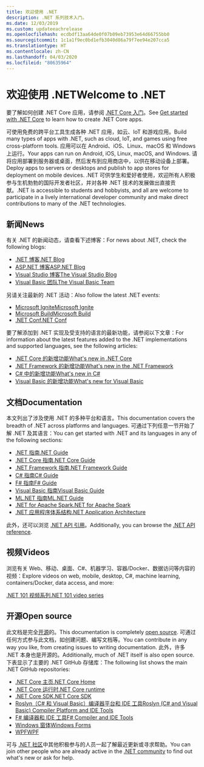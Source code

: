```yaml
---
title: 欢迎使用 .NET
description: .NET 系列技术入门。
ms.date: 12/03/2019
ms.custom: updateeachrelease
ms.openlocfilehash: ecdbdf13aa64de0f07b09eb73953e64d66755bb0
ms.sourcegitcommit: 1c1a1f9ec0bd1efb3040d86a79f7ee94e207cca5
ms.translationtype: HT
ms.contentlocale: zh-CN
ms.lasthandoff: 04/03/2020
ms.locfileid: "80635964"
---
```

# <a name="welcome-to-net"></a><span data-ttu-id="d0765-103">欢迎使用 .NET</span><span class="sxs-lookup"><span data-stu-id="d0765-103">Welcome to .NET</span></span>

<span data-ttu-id="d0765-104">要了解如何创建 .NET Core 应用，请参阅 [.NET Core 入门](core/get-started.md)。</span><span class="sxs-lookup"><span data-stu-id="d0765-104">See [Get started with .NET Core](core/get-started.md) to learn how to create .NET Core apps.</span></span>

<span data-ttu-id="d0765-105">可使用免费的跨平台工具生成各种 .NET 应用，如云、IoT 和游戏应用。</span><span class="sxs-lookup"><span data-stu-id="d0765-105">Build many types of apps with .NET, such as cloud, IoT, and games using free cross-platform tools.</span></span> <span data-ttu-id="d0765-106">应用可以在 Android、iOS、Linux、macOS 和 Windows 上运行。</span><span class="sxs-lookup"><span data-stu-id="d0765-106">Your apps can run on Android, iOS, Linux, macOS, and Windows.</span></span> <span data-ttu-id="d0765-107">请将应用部署到服务器或桌面，然后发布到应用商店中，以供在移动设备上部署。</span><span class="sxs-lookup"><span data-stu-id="d0765-107">Deploy apps to servers or desktops and publish to app stores for deployment on mobile devices.</span></span> <span data-ttu-id="d0765-108">.NET 可供学生和爱好者使用，欢迎所有人积极参与生机勃勃的国际开发者社区，并对各种 .NET 技术的发展做出直接贡献。</span><span class="sxs-lookup"><span data-stu-id="d0765-108">.NET is accessible to students and hobbyists, and all are welcome to participate in a lively international developer community and make direct contributions to many of the .NET technologies.</span></span>

## <a name="news"></a><span data-ttu-id="d0765-109">新闻</span><span class="sxs-lookup"><span data-stu-id="d0765-109">News</span></span>

<span data-ttu-id="d0765-110">有关 .NET 的新闻动态，请查看下述博客：</span><span class="sxs-lookup"><span data-stu-id="d0765-110">For news about .NET, check the following blogs:</span></span>

- [<span data-ttu-id="d0765-111">.NET 博客</span><span class="sxs-lookup"><span data-stu-id="d0765-111">.NET Blog</span></span>](https://devblogs.microsoft.com/dotnet/)
- [<span data-ttu-id="d0765-112">ASP.NET 博客</span><span class="sxs-lookup"><span data-stu-id="d0765-112">ASP.NET Blog</span></span>](https://devblogs.microsoft.com/aspnet/)
- [<span data-ttu-id="d0765-113">Visual Studio 博客</span><span class="sxs-lookup"><span data-stu-id="d0765-113">The Visual Studio Blog</span></span>](https://devblogs.microsoft.com/visualstudio/)
- [<span data-ttu-id="d0765-114">Visual Basic 团队</span><span class="sxs-lookup"><span data-stu-id="d0765-114">The Visual Basic Team</span></span>](https://devblogs.microsoft.com/vbteam/)

<span data-ttu-id="d0765-115">另请关注最新的 .NET 活动：</span><span class="sxs-lookup"><span data-stu-id="d0765-115">Also follow the latest .NET events:</span></span>

- [<span data-ttu-id="d0765-116">Microsoft Ignite</span><span class="sxs-lookup"><span data-stu-id="d0765-116">Microsoft Ignite</span></span>](https://www.microsoft.com/ignite)
- [<span data-ttu-id="d0765-117">Microsoft Build</span><span class="sxs-lookup"><span data-stu-id="d0765-117">Microsoft Build</span></span>](https://www.microsoft.com/build)
- [<span data-ttu-id="d0765-118">.NET Conf</span><span class="sxs-lookup"><span data-stu-id="d0765-118">.NET Conf</span></span>](https://www.dotnetconf.net/)

<span data-ttu-id="d0765-119">要了解添加到 .NET 实现及受支持的语言的最新功能，请参阅以下文章：</span><span class="sxs-lookup"><span data-stu-id="d0765-119">For information about the latest features added to the .NET implementations and supported languages, see the following articles:</span></span>

- [<span data-ttu-id="d0765-120">.NET Core 的新增功能</span><span class="sxs-lookup"><span data-stu-id="d0765-120">What's new in .NET Core</span></span>](core/whats-new/index.md)
- [<span data-ttu-id="d0765-121">.NET Framework 的新增功能</span><span class="sxs-lookup"><span data-stu-id="d0765-121">What's new in the .NET Framework</span></span>](framework/whats-new/index.md)
- [<span data-ttu-id="d0765-122">C# 中的新增功能</span><span class="sxs-lookup"><span data-stu-id="d0765-122">What's new in C#</span></span>](csharp/whats-new/index.md)
- [<span data-ttu-id="d0765-123">Visual Basic 的新增功能</span><span class="sxs-lookup"><span data-stu-id="d0765-123">What's new for Visual Basic</span></span>](visual-basic/getting-started/whats-new.md)

## <a name="documentation"></a><span data-ttu-id="d0765-124">文档</span><span class="sxs-lookup"><span data-stu-id="d0765-124">Documentation</span></span>

<span data-ttu-id="d0765-125">本文列出了涉及使用 .NET 的多种平台和语言。</span><span class="sxs-lookup"><span data-stu-id="d0765-125">This documentation covers the breadth of .NET across platforms and languages.</span></span> <span data-ttu-id="d0765-126">可通过下列任意一节开始了解 .NET 及其语言：</span><span class="sxs-lookup"><span data-stu-id="d0765-126">You can get started with .NET and its languages in any of the following sections:</span></span>

- [<span data-ttu-id="d0765-127">.NET 指南</span><span class="sxs-lookup"><span data-stu-id="d0765-127">.NET Guide</span></span>](standard/index.yml)
- [<span data-ttu-id="d0765-128">.NET Core 指南</span><span class="sxs-lookup"><span data-stu-id="d0765-128">.NET Core Guide</span></span>](core/index.yml)
- [<span data-ttu-id="d0765-129">.NET Framework 指南</span><span class="sxs-lookup"><span data-stu-id="d0765-129">.NET Framework Guide</span></span>](framework/index.yml)
- [<span data-ttu-id="d0765-130">C# 指南</span><span class="sxs-lookup"><span data-stu-id="d0765-130">C# Guide</span></span>](csharp/index.yml)
- [<span data-ttu-id="d0765-131">F# 指南</span><span class="sxs-lookup"><span data-stu-id="d0765-131">F# Guide</span></span>](fsharp/index.yml)
- [<span data-ttu-id="d0765-132">Visual Basic 指南</span><span class="sxs-lookup"><span data-stu-id="d0765-132">Visual Basic Guide</span></span>](visual-basic/index.yml)
- [<span data-ttu-id="d0765-133">ML.NET 指南</span><span class="sxs-lookup"><span data-stu-id="d0765-133">ML.NET Guide</span></span>](machine-learning/index.yml)
- [<span data-ttu-id="d0765-134">.NET for Apache Spark</span><span class="sxs-lookup"><span data-stu-id="d0765-134">.NET for Apache Spark</span></span>](spark/index.yml)
- [<span data-ttu-id="d0765-135">.NET 应用程序体系结构</span><span class="sxs-lookup"><span data-stu-id="d0765-135">.NET Application Architecture</span></span>](architecture/index.yml)

<span data-ttu-id="d0765-136">此外，还可以浏览 [.NET API 引用](/dotnet/api)。</span><span class="sxs-lookup"><span data-stu-id="d0765-136">Additionally, you can browse the [.NET API reference](/dotnet/api).</span></span>

## <a name="videos"></a><span data-ttu-id="d0765-137">视频</span><span class="sxs-lookup"><span data-stu-id="d0765-137">Videos</span></span>

<span data-ttu-id="d0765-138">浏览有关 Web、移动、桌面、C#、机器学习、容器/Docker、数据访问等内容的视频：</span><span class="sxs-lookup"><span data-stu-id="d0765-138">Explore videos on web, mobile, desktop, C#, machine learning, containers/Docker, data access, and more:</span></span>

[<span data-ttu-id="d0765-139">.NET 101 视频系列</span><span class="sxs-lookup"><span data-stu-id="d0765-139">.NET 101 video series</span></span>](https://dotnet.microsoft.com/learn/videos)

## <a name="open-source"></a><span data-ttu-id="d0765-140">开源</span><span class="sxs-lookup"><span data-stu-id="d0765-140">Open source</span></span>

<span data-ttu-id="d0765-141">此文档是完全[开源](https://github.com/dotnet/docs)的。</span><span class="sxs-lookup"><span data-stu-id="d0765-141">This documentation is completely [open source](https://github.com/dotnet/docs).</span></span> <span data-ttu-id="d0765-142">可通过任何方式参与此文档，如创建问题、编写文档等。</span><span class="sxs-lookup"><span data-stu-id="d0765-142">You can contribute in any way you like, from creating issues to writing documentation.</span></span> <span data-ttu-id="d0765-143">此外，许多 .NET 本身也是开源的。</span><span class="sxs-lookup"><span data-stu-id="d0765-143">Additionally, much of .NET itself is also open source.</span></span> <span data-ttu-id="d0765-144">下表显示了主要的 .NET GitHub 存储库：</span><span class="sxs-lookup"><span data-stu-id="d0765-144">The following list shows the main .NET GitHub repositories:</span></span>

- [<span data-ttu-id="d0765-145">.NET Core 主页</span><span class="sxs-lookup"><span data-stu-id="d0765-145">.NET Core Home</span></span>](https://github.com/dotnet/core)
- [<span data-ttu-id="d0765-146">.NET Core 运行时</span><span class="sxs-lookup"><span data-stu-id="d0765-146">.NET Core runtime</span></span>](https://github.com/dotnet/runtime)
- [<span data-ttu-id="d0765-147">.NET Core SDK</span><span class="sxs-lookup"><span data-stu-id="d0765-147">.NET Core SDK</span></span>](https://github.com/dotnet/sdk)
- [<span data-ttu-id="d0765-148">Roslyn（C# 和 Visual Basic）编译器平台和 IDE 工具</span><span class="sxs-lookup"><span data-stu-id="d0765-148">Roslyn (C# and Visual Basic) Compiler Platform and IDE Tools</span></span>](https://github.com/dotnet/roslyn)
- [<span data-ttu-id="d0765-149">F# 编译器和 IDE 工具</span><span class="sxs-lookup"><span data-stu-id="d0765-149">F# Compiler and IDE Tools</span></span>](https://github.com/dotnet/fsharp)
- [<span data-ttu-id="d0765-150">Windows 窗体</span><span class="sxs-lookup"><span data-stu-id="d0765-150">Windows Forms</span></span>](https://github.com/dotnet/winforms)
- [<span data-ttu-id="d0765-151">WPF</span><span class="sxs-lookup"><span data-stu-id="d0765-151">WPF</span></span>](https://github.com/dotnet/wpf)

<span data-ttu-id="d0765-152">可与 [.NET 社区](https://dotnet.microsoft.com/platform/community)中其他积极参与的人员一起了解最近更新或寻求帮助。</span><span class="sxs-lookup"><span data-stu-id="d0765-152">You can join other people who are already active in the [.NET community](https://dotnet.microsoft.com/platform/community) to find out what's new or ask for help.</span></span>
